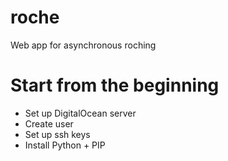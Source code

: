 # roche
Web app for asynchronous roching

# Start from the beginning
* Set up DigitalOcean server
* Create user
* Set up ssh keys
* Install Python + PIP
